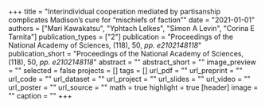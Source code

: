 +++
title = "Interindividual cooperation mediated by partisanship complicates Madison’s cure for “mischiefs of faction”"
date = "2021-01-01"
authors = ["Mari Kawakatsu", "Yphtach Lelkes", "Simon A Levin", "Corina E Tarnita"]
publication_types = ["2"]
publication = "Proceedings of the National Academy of Sciences, (118), 50, _pp. e2102148118_"
publication_short = "Proceedings of the National Academy of Sciences, (118), 50, _pp. e2102148118_"
abstract = ""
abstract_short = ""
image_preview = ""
selected = false
projects = []
tags = []
url_pdf = ""
url_preprint = ""
url_code = ""
url_dataset = ""
url_project = ""
url_slides = ""
url_video = ""
url_poster = ""
url_source = ""
math = true
highlight = true
[header]
image = ""
caption = ""
+++
